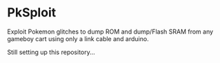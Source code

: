 # PkSploit
Exploit Pokemon glitches to dump ROM and dump/Flash SRAM from any gameboy cart using only a link cable and arduino.

Still setting up this repository...

